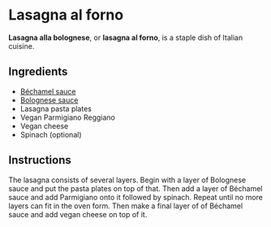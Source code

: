 # Lasagna al forno

**Lasagna alla bolognese**, or **lasagna al forno**, is a staple dish of Italian
cuisine.

## Ingredients

- [Béchamel sauce](./bechamel_sauce.md)
- [Bolognese sauce](./bolognese_sauce.md)
- Lasagna pasta plates
- Vegan Parmigiano Reggiano
- Vegan cheese
- Spinach (optional)

## Instructions

The lasagna consists of several layers. Begin with a layer of Bolognese sauce
and put the pasta plates on top of that. Then add a layer of Béchamel sauce and
add Parmigiano onto it followed by spinach. Repeat until no more layers can fit
in the oven form. Then make a final layer of of Béchamel sauce and add vegan
cheese on top of it.
